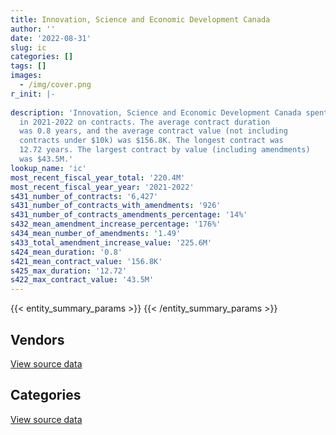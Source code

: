 ```yaml
---
title: Innovation, Science and Economic Development Canada
author: ''
date: '2022-08-31'
slug: ic
categories: []
tags: []
images:
  - /img/cover.png
r_init: |-
  
description: 'Innovation, Science and Economic Development Canada spent an estimated $220.4M
  in 2021-2022 on contracts. The average contract duration
  was 0.8 years, and the average contract value (not including
  contracts under $10k) was $156.8K. The longest contract was
  12.72 years. The largest contract by value (including amendments)
  was $43.5M.'
lookup_name: 'ic'
most_recent_fiscal_year_total: '220.4M'
most_recent_fiscal_year_year: '2021-2022'
s431_number_of_contracts: '6,427'
s431_number_of_contracts_with_amendments: '926'
s431_number_of_contracts_amendments_percentage: '14%'
s432_mean_amendment_increase_percentage: '176%'
s434_mean_number_of_amendments: '1.49'
s433_total_amendment_increase_value: '225.6M'
s424_mean_duration: '0.8'
s421_mean_contract_value: '156.8K'
s425_max_duration: '12.72'
s422_max_contract_value: '43.5M'
---
```


<script src="/rmarkdown-libs/htmlwidgets/htmlwidgets.js"></script>
<link href="/rmarkdown-libs/datatables-css/datatables-crosstalk.css" rel="stylesheet" />
<script src="/rmarkdown-libs/datatables-binding/datatables.js"></script>
<script src="/rmarkdown-libs/jquery/jquery-3.6.0.min.js"></script>
<link href="/rmarkdown-libs/dt-core-bootstrap/css/dataTables.bootstrap.min.css" rel="stylesheet" />
<link href="/rmarkdown-libs/dt-core-bootstrap/css/dataTables.bootstrap.extra.css" rel="stylesheet" />
<script src="/rmarkdown-libs/dt-core-bootstrap/js/jquery.dataTables.min.js"></script>
<script src="/rmarkdown-libs/dt-core-bootstrap/js/dataTables.bootstrap.min.js"></script>
<link href="/rmarkdown-libs/crosstalk/css/crosstalk.min.css" rel="stylesheet" />
<script src="/rmarkdown-libs/crosstalk/js/crosstalk.min.js"></script>
<script src="/rmarkdown-libs/htmlwidgets/htmlwidgets.js"></script>
<link href="/rmarkdown-libs/datatables-css/datatables-crosstalk.css" rel="stylesheet" />
<script src="/rmarkdown-libs/datatables-binding/datatables.js"></script>
<script src="/rmarkdown-libs/jquery/jquery-3.6.0.min.js"></script>
<link href="/rmarkdown-libs/dt-core-bootstrap/css/dataTables.bootstrap.min.css" rel="stylesheet" />
<link href="/rmarkdown-libs/dt-core-bootstrap/css/dataTables.bootstrap.extra.css" rel="stylesheet" />
<script src="/rmarkdown-libs/dt-core-bootstrap/js/jquery.dataTables.min.js"></script>
<script src="/rmarkdown-libs/dt-core-bootstrap/js/dataTables.bootstrap.min.js"></script>
<link href="/rmarkdown-libs/crosstalk/css/crosstalk.min.css" rel="stylesheet" />
<script src="/rmarkdown-libs/crosstalk/js/crosstalk.min.js"></script>

{{< entity_summary_params >}}
{{< /entity_summary_params >}}

## Vendors

<div id="htmlwidget-1" style="width:100%;height:auto;" class="datatables html-widget"></div>
<script type="application/json" data-for="htmlwidget-1">{"x":{"style":"bootstrap","filter":"none","vertical":false,"data":[["<a href=\"/vendors/acart_communications/\">Acart Communications<\/a>","<a href=\"/vendors/accenture/\">Accenture<\/a>","<a href=\"/vendors/acme_future_security_controls/\">Acme Future Security Controls<\/a>","<a href=\"/vendors/acosys_consulting_services/\">Acosys Consulting Services<\/a>","<a href=\"/vendors/adga_group/\">ADGA Group<\/a>","<a href=\"/vendors/advanced_business_interiors/\">Advanced Business Interiors<\/a>","<a href=\"/vendors/advanced_chippewa_technologies/\">Advanced Chippewa Technologies<\/a>","<a href=\"/vendors/altis_human_resources/\">Altis Human Resources<\/a>","<a href=\"/vendors/amazon/\">Amazon<\/a>","<a href=\"/vendors/anixter/\">Anixter<\/a>","<a href=\"/vendors/ansys_canada/\">Ansys Canada<\/a>","<a href=\"/vendors/ari_financial_services/\">ARI Financial Services<\/a>","<a href=\"/vendors/artemp_personnel_services/\">Artemp Personnel Services<\/a>","<a href=\"/vendors/asokan_business_interiors/\">Asokan Business Interiors<\/a>","<a href=\"/vendors/avi_spl_canada/\">AVI SPL Canada<\/a>","<a href=\"/vendors/banfield_seguin/\">Banfield Seguin<\/a>","<a href=\"/vendors/bdo_canada/\">BDO Canada<\/a>","<a href=\"/vendors/bell_canada/\">Bell Canada<\/a>","<a href=\"/vendors/blackberry/\">Blackberry<\/a>","<a href=\"/vendors/brookfield_global_integrated_solutions/\">Brookfield Global Integrated Solutions<\/a>","<a href=\"/vendors/brs_innovations/\">BRS Innovations<\/a>","<a href=\"/vendors/cache_computer_consulting/\">Cache Computer Consulting<\/a>","<a href=\"/vendors/calian/\">Calian<\/a>","<a href=\"/vendors/canadian_corps_of_commissionaires/\">Canadian Corps of Commissionaires<\/a>","<a href=\"/vendors/canon/\">Canon<\/a>","<a href=\"/vendors/carahsoft_technology/\">Carahsoft Technology<\/a>","<a href=\"/vendors/carleton_electric/\">Carleton Electric<\/a>","<a href=\"/vendors/cbci_telecom/\">CBCI Telecom<\/a>","<a href=\"/vendors/cdw_canada/\">CDW Canada<\/a>","<a href=\"/vendors/cgi/\">CGI<\/a>","<a href=\"/vendors/cision_canada/\">Cision Canada<\/a>","<a href=\"/vendors/cistel_technology/\">Cistel Technology<\/a>","<a href=\"/vendors/click_networks/\">Click Networks<\/a>","<a href=\"/vendors/closereach/\">CloseReach<\/a>","<a href=\"/vendors/cofomo/\">Cofomo<\/a>","<a href=\"/vendors/combat_networks/\">Combat Networks<\/a>","<a href=\"/vendors/compugen/\">Compugen<\/a>","<a href=\"/vendors/contract_community/\">Contract Community<\/a>","<a href=\"/vendors/coradix_technology_consulting/\">Coradix Technology Consulting<\/a>","<a href=\"/vendors/cossette_communications/\">Cossette Communications<\/a>","<a href=\"/vendors/cryptomill_technologies/\">CryptoMill Technologies<\/a>","<a href=\"/vendors/decisive_group/\">Decisive Group<\/a>","<a href=\"/vendors/dell_computer/\">Dell Computer<\/a>","<a href=\"/vendors/deloitte/\">Deloitte<\/a>","<a href=\"/vendors/dls_technology/\">DLS Technology<\/a>","<a href=\"/vendors/donna_cona/\">Donna Cona<\/a>","<a href=\"/vendors/dymech_engineering/\">Dymech Engineering<\/a>","<a href=\"/vendors/dynabook_canada/\">Dynabook Canada<\/a>","<a href=\"/vendors/dynamic_personnel_consultants/\">Dynamic Personnel Consultants<\/a>","<a href=\"/vendors/eagle_professional_resources/\">Eagle Professional Resources<\/a>","<a href=\"/vendors/eberhard_von_huene_associates/\">Eberhard Von Huene Associates<\/a>","<a href=\"/vendors/ebsco_canada/\">EBSCO Canada<\/a>","<a href=\"/vendors/eclipsys_solutions/\">Eclipsys Solutions<\/a>","<a href=\"/vendors/ecole_de_langues_abce/\">Ecole De Langues Abce<\/a>","<a href=\"/vendors/ecole_de_langues_la_cite/\">Ecole De Langues La Cite<\/a>","<a href=\"/vendors/ecopia_tech/\">Ecopia Tech<\/a>","<a href=\"/vendors/ekos_research_associates/\">Ekos Research Associates<\/a>","<a href=\"/vendors/elsevier/\">Elsevier<\/a>","<a href=\"/vendors/environics_research_group/\">Environics Research Group<\/a>","<a href=\"/vendors/ernst_young/\">Ernst Young<\/a>","<a href=\"/vendors/evaluation_personnel_selection/\">Evaluation Personnel Selection<\/a>","<a href=\"/vendors/excel_human_resources/\">Excel Human Resources<\/a>","<a href=\"/vendors/factiva/\">Factiva<\/a>","<a href=\"/vendors/fast_forward_french/\">Fast Forward French<\/a>","<a href=\"/vendors/fast_track_staffing/\">Fast Track Staffing<\/a>","<a href=\"/vendors/fca_canada/\">FCA Canada<\/a>","<a href=\"/vendors/ference_company_consulting/\">Ference Company Consulting<\/a>","<a href=\"/vendors/ford_motor_company/\">Ford Motor Company<\/a>","<a href=\"/vendors/forrester_research/\">Forrester Research<\/a>","<a href=\"/vendors/foxit_software/\">Foxit Software<\/a>","<a href=\"/vendors/gap_wireless/\">Gap Wireless<\/a>","<a href=\"/vendors/gartner/\">Gartner<\/a>","<a href=\"/vendors/gatestone/\">Gatestone<\/a>","<a href=\"/vendors/gc_strategies/\">GC Strategies<\/a>","<a href=\"/vendors/general_motors/\">General Motors<\/a>","<a href=\"/vendors/genesis_integration/\">Genesis Integration<\/a>","<a href=\"/vendors/geospectrum_technologies/\">GeoSpectrum Technologies<\/a>","<a href=\"/vendors/glasshouse_systems/\">GlassHouse Systems<\/a>","<a href=\"/vendors/global_knowledge/\">Global Knowledge<\/a>","<a href=\"/vendors/global_upholstery/\">Global Upholstery<\/a>","<a href=\"/vendors/goss_gilroy/\">Goss Gilroy<\/a>","<a href=\"/vendors/grand_toy/\">Grand Toy<\/a>","<a href=\"/vendors/graybridge_international_consulting/\">Graybridge International Consulting<\/a>","<a href=\"/vendors/groupe_onscope/\">Groupe Onscope<\/a>","<a href=\"/vendors/haworth/\">Haworth<\/a>","<a href=\"/vendors/hewlett_packard/\">Hewlett Packard<\/a>","<a href=\"/vendors/honeywell/\">Honeywell<\/a>","<a href=\"/vendors/hypertec/\">Hypertec<\/a>","<a href=\"/vendors/ibiska_telecom/\">Ibiska Telecom<\/a>","<a href=\"/vendors/ibm_canada/\">IBM Canada<\/a>","<a href=\"/vendors/idp_group/\">Idp Group<\/a>","<a href=\"/vendors/ifathom/\">iFathom<\/a>","<a href=\"/vendors/ihs_global/\">IHS Global<\/a>","<a href=\"/vendors/info_tech_research_group/\">Info Tech Research Group<\/a>","<a href=\"/vendors/insa/\">Insa<\/a>","<a href=\"/vendors/integrated_distribution_systems/\">Integrated Distribution Systems<\/a>","<a href=\"/vendors/ipsos/\">Ipsos<\/a>","<a href=\"/vendors/iron_mountain/\">Iron Mountain<\/a>","<a href=\"/vendors/it_net_consultants/\">IT NET Consultants<\/a>","<a href=\"/vendors/itex/\">ITEX<\/a>","<a href=\"/vendors/jasco_applied_sciences_canada/\">JASCO Applied Sciences Canada<\/a>","<a href=\"/vendors/keysight_technologies_canada/\">Keysight Technologies Canada<\/a>","<a href=\"/vendors/kia_canada/\">Kia Canada<\/a>","<a href=\"/vendors/konica_minolta_business_solutions/\">Konica Minolta Business Solutions<\/a>","<a href=\"/vendors/kpmg/\">KPMG<\/a>","<a href=\"/vendors/kwc_architects/\">Kwc Architects<\/a>","<a href=\"/vendors/language_research_development_group/\">Language Research Development Group<\/a>","<a href=\"/vendors/lansdowne_technologies/\">Lansdowne Technologies<\/a>","<a href=\"/vendors/leo_pisces_services_group/\">Leo Pisces Services Group<\/a>","<a href=\"/vendors/lexisnexis_canada/\">LexisNexis Canada<\/a>","<a href=\"/vendors/linovati/\">Linovati<\/a>","<a href=\"/vendors/lionbridge/\">Lionbridge<\/a>","<a href=\"/vendors/louis_w_bray_construction/\">Louis W Bray Construction<\/a>","<a href=\"/vendors/ls_telcom/\">LS telcom<\/a>","<a href=\"/vendors/lumina_it/\">Lumina IT<\/a>","<a href=\"/vendors/makwa_resourcing/\">Makwa Resourcing<\/a>","<a href=\"/vendors/maplesoft_consulting/\">Maplesoft Consulting<\/a>","<a href=\"/vendors/maxsys_staffing_and_consulting/\">Maxsys Staffing and Consulting<\/a>","<a href=\"/vendors/mccarthy_tetrault/\">McCarthy Tetrault<\/a>","<a href=\"/vendors/mckinsey_and_company/\">McKinsey and Company<\/a>","<a href=\"/vendors/mdos_consulting/\">MDOS Consulting<\/a>","<a href=\"/vendors/media_q/\">Media Q<\/a>","<a href=\"/vendors/messa_computing/\">Messa Computing<\/a>","<a href=\"/vendors/michael_wager_consulting/\">Michael Wager Consulting<\/a>","<a href=\"/vendors/microsoft_canada/\">Microsoft Canada<\/a>","<a href=\"/vendors/mindwire_systems/\">Mindwire Systems<\/a>","<a href=\"/vendors/mishkumi_technologies/\">Mishkumi Technologies<\/a>","<a href=\"/vendors/mitsubishi_motor_sales/\">Mitsubishi Motor Sales<\/a>","<a href=\"/vendors/mnp/\">MNP<\/a>","<a href=\"/vendors/modis_canada/\">Modis Canada<\/a>","<a href=\"/vendors/morneau_shepell/\">Morneau Shepell<\/a>","<a href=\"/vendors/morrison_hershfield/\">Morrison Hershfield<\/a>","<a href=\"/vendors/motorola_solutions_canada/\">Motorola Solutions Canada<\/a>","<a href=\"/vendors/national_arts_centre/\">National Arts Centre<\/a>","<a href=\"/vendors/nations_translation_group/\">Nations Translation Group<\/a>","<a href=\"/vendors/nattiq/\">NATTIQ<\/a>","<a href=\"/vendors/navpoint_consulting_group/\">Navpoint Consulting Group<\/a>","<a href=\"/vendors/neptune_security_services/\">Neptune Security Services<\/a>","<a href=\"/vendors/newfound_recruiting/\">Newfound Recruiting<\/a>","<a href=\"/vendors/nimble_information_strategies/\">Nimble Information Strategies<\/a>","<a href=\"/vendors/nisha_techonologies/\">Nisha Techonologies<\/a>","<a href=\"/vendors/nissan_canada/\">Nissan Canada<\/a>","<a href=\"/vendors/nitam_solutions/\">Nitam Solutions<\/a>","<a href=\"/vendors/nokia_canada/\">Nokia Canada<\/a>","<a href=\"/vendors/northern_micro/\">Northern Micro<\/a>","<a href=\"/vendors/nova_networks/\">Nova Networks<\/a>","<a href=\"/vendors/nrns/\">NRNS<\/a>","<a href=\"/vendors/nua_office/\">NUA Office<\/a>","<a href=\"/vendors/nuix_north_america/\">Nuix North America<\/a>","<a href=\"/vendors/ogilvy_montreal/\">Ogilvy Montreal<\/a>","<a href=\"/vendors/onx_enterprise_solutions/\">OnX Enterprise Solutions<\/a>","<a href=\"/vendors/openframe_technologies/\">OpenFrame Technologies<\/a>","<a href=\"/vendors/opentext/\">OpenText<\/a>","<a href=\"/vendors/oracle_canada/\">Oracle Canada<\/a>","<a href=\"/vendors/orangutech/\">Orangutech<\/a>","<a href=\"/vendors/otis_elevator/\">Otis Elevator<\/a>","<a href=\"/vendors/pal_aerospace/\">PAL Aerospace<\/a>","<a href=\"/vendors/paladin_group/\">Paladin Group<\/a>","<a href=\"/vendors/pattison_sign_group/\">Pattison Sign Group<\/a>","<a href=\"/vendors/pitney_bowes/\">Pitney Bowes<\/a>","<a href=\"/vendors/pleiad_canada/\">Pleiad Canada<\/a>","<a href=\"/vendors/portage_personnel/\">Portage Personnel<\/a>","<a href=\"/vendors/postmedia_network/\">Postmedia Network<\/a>","<a href=\"/vendors/pra/\">PRA<\/a>","<a href=\"/vendors/precisionit/\">PrecisionIT<\/a>","<a href=\"/vendors/pricewaterhouse_coopers/\">Pricewaterhouse Coopers<\/a>","<a href=\"/vendors/printers_plus/\">Printers Plus<\/a>","<a href=\"/vendors/prosci_canada/\">Prosci Canada<\/a>","<a href=\"/vendors/purelogic/\">PureLogic<\/a>","<a href=\"/vendors/purespirit_solutions/\">PureSpirIT Solutions<\/a>","<a href=\"/vendors/qmr/\">QMR<\/a>","<a href=\"/vendors/quantum_management_services/\">Quantum Management Services<\/a>","<a href=\"/vendors/queen_s_university/\">Queen’s University<\/a>","<a href=\"/vendors/quintet_consulting/\">Quintet Consulting<\/a>","<a href=\"/vendors/randstad/\">Randstad<\/a>","<a href=\"/vendors/rapiscan_systems/\">Rapiscan Systems<\/a>","<a href=\"/vendors/raymond_chabot_grant_thornton/\">Raymond Chabot Grant Thornton<\/a>","<a href=\"/vendors/rhea/\">RHEA<\/a>","<a href=\"/vendors/risk_sciences_international/\">Risk Sciences International<\/a>","<a href=\"/vendors/rogers/\">Rogers<\/a>","<a href=\"/vendors/rohde_schwarz_canada/\">Rohde Schwarz Canada<\/a>","<a href=\"/vendors/s_p_global_market_intelligence/\">S P Global Market Intelligence<\/a>","<a href=\"/vendors/salesforce_canada/\">Salesforce Canada<\/a>","<a href=\"/vendors/sas_institute/\">SAS Institute<\/a>","<a href=\"/vendors/sdl_international_canada/\">SDL International Canada<\/a>","<a href=\"/vendors/securekey_technologies/\">SecureKey Technologies<\/a>","<a href=\"/vendors/shi_canada/\">SHI Canada<\/a>","<a href=\"/vendors/si_systems/\">SI Systems<\/a>","<a href=\"/vendors/simplex_grinnell/\">Simplex Grinnell<\/a>","<a href=\"/vendors/sky_canoe/\">Sky Canoe<\/a>","<a href=\"/vendors/snc_lavalin/\">SNC Lavalin<\/a>","<a href=\"/vendors/softchoice/\">Softchoice<\/a>","<a href=\"/vendors/somos/\">Somos<\/a>","<a href=\"/vendors/stantec/\">Stantec<\/a>","<a href=\"/vendors/stiff_sentences/\">Stiff Sentences<\/a>","<a href=\"/vendors/stoneworks_technologies/\">Stoneworks Technologies<\/a>","<a href=\"/vendors/stratos/\">Stratos<\/a>","<a href=\"/vendors/supremex/\">SupremeX<\/a>","<a href=\"/vendors/systematix_solutions/\">Systematix Solutions<\/a>","<a href=\"/vendors/systemscope/\">Systemscope<\/a>","<a href=\"/vendors/teknion/\">Teknion<\/a>","<a href=\"/vendors/teksystems_canada/\">Teksystems Canada<\/a>","<a href=\"/vendors/telecom_computer_services/\">Telecom Computer Services<\/a>","<a href=\"/vendors/telus_canada/\">Telus Canada<\/a>","<a href=\"/vendors/teramach_technologies/\">Teramach Technologies<\/a>","<a href=\"/vendors/testforce_systems/\">Testforce Systems<\/a>","<a href=\"/vendors/the_aim_group/\">The AIM Group<\/a>","<a href=\"/vendors/the_mathworks/\">The Mathworks<\/a>","<a href=\"/vendors/the_right_door_consulting/\">The Right Door Consulting<\/a>","<a href=\"/vendors/thinkon/\">ThinkOn<\/a>","<a href=\"/vendors/thomson_reuters/\">Thomson Reuters<\/a>","<a href=\"/vendors/thyssenkrupp_elevator/\">Thyssenkrupp Elevator<\/a>","<a href=\"/vendors/toshiba_canada/\">Toshiba Canada<\/a>","<a href=\"/vendors/totem_offisource/\">Totem Offisource<\/a>","<a href=\"/vendors/toyota/\">Toyota<\/a>","<a href=\"/vendors/tpg_technology_consultants/\">Tpg Technology Consultants<\/a>","<a href=\"/vendors/transpolar_technology/\">Transpolar Technology<\/a>","<a href=\"/vendors/trm_technologies/\">TRM Technologies<\/a>","<a href=\"/vendors/turtle_island_staffing/\">Turtle Island Staffing<\/a>","<a href=\"/vendors/ubiqus_canada/\">Ubiqus Canada<\/a>","<a href=\"/vendors/university_of_alberta/\">University of Alberta<\/a>","<a href=\"/vendors/university_of_new_brunswick/\">University of New Brunswick<\/a>","<a href=\"/vendors/university_of_ottawa/\">University of Ottawa<\/a>","<a href=\"/vendors/veritaaq_technology_house/\">Veritaaq Technology House<\/a>","<a href=\"/vendors/waste_connections_of_canada/\">Waste Connections of Canada<\/a>","<a href=\"/vendors/waste_management_of_canada/\">Waste Management of Canada<\/a>","<a href=\"/vendors/westower_communications/\">WesTower Communications<\/a>","<a href=\"/vendors/wolters_kluwer/\">Wolters Kluwer<\/a>","<a href=\"/vendors/workdynamics_technologies/\">WorkDynamics Technologies<\/a>","<a href=\"/vendors/wpp_group_canada_communications/\">WPP Group Canada Communications<\/a>","<a href=\"/vendors/wsp/\">WSP<\/a>","<a href=\"/vendors/xerox/\">Xerox<\/a>","<a href=\"/vendors/zernam_enterprise/\">Zernam Enterprise<\/a>"],[null,473550.83,188756.54,null,528580.96,428432.03,676614.94,547837.13,null,12663.91,80731.76,28749.06,100769.23,135807.09,564227.21,80268.97,24999.98,null,18030.19,210538.27,null,459586.54,87534.92,2909998.54,3542.62,6421.82,197153.93,null,56509.96,null,222453.22,533615.37,null,43162.68,6305546.72,null,null,16113.31,2377008.92,1552941.78,null,null,null,2869815.92,null,501973.08,null,null,345799.11,66416.08,114869.19,229057.29,35118.67,87912.5,67008.5,null,108141,93391.72,157375.43,125866.55,52629.72,6866058.47,286966.2,115340.13,70269.06,82858.53,17371.81,null,24720,null,33601.67,455995.58,null,657841.82,462888.53,32760.12,null,null,37050.98,8913.44,34943.21,50612.28,467777.43,2897705.66,null,174184.78,61579.41,712752.53,397921.17,736795.95,null,86997,298611.4,563.15,94099.04,34936.44,null,185351.76,398194.51,65580.91,null,244311.48,null,null,631195.92,null,null,33052.5,null,21013.53,1434532.89,null,null,6852151.19,1443175.89,null,757873.29,398873.28,24999.98,338017.39,104355,92660,14067.49,134973.42,40074.12,2394311.53,null,44933.89,30805.49,2362746.96,8339.93,45765,682726.2,null,null,null,null,null,12382.32,3982.16,176566.66,70890.21,99026.55,null,5877341.49,33909.78,null,14705.24,648.43,270260.63,null,37975.41,185815.82,752535.25,null,48894,null,238321.98,null,37133.25,13403.35,43742.76,10169.01,156261.67,865759.94,1028800.52,null,21011.68,165082.19,null,194299.3,152327.66,13277.5,null,789405.96,null,996765.38,null,null,22779.88,620616.62,93336.5,null,14916,null,12919.37,14650.68,2052733.6,375641.53,null,26477.36,254577.12,653898.75,6246.21,null,45304.33,60791.11,null,30271.76,1070099.46,null,267932.83,976544.23,20661.13,null,96386.04,1498840.33,11295.59,96530.25,null,150933.49,null,790498.74,3699932.5,146435.32,726612.71,394266.83,null,93276.97,0,33834.21,13800,2612.48,5579972.67,13696.07,null,19530.8,24105.9,44113.23,12089.34,26311.38,1065327.7,null],[null,841357.29,208605.39,null,505101.01,437669.59,1811594.65,224087.23,null,44284.7,null,12067.06,4876.65,132312.15,93192.04,19521.33,null,21441.75,18631.49,189431.88,null,520559.13,1340399.81,2897260,15435.69,71200.8,null,null,146354.4,42021.61,263668.86,83536.69,null,null,3951196.58,null,null,180964.85,1931064.33,1178499.6,null,null,15966.9,1743138.06,null,null,null,null,311553.99,257229.77,341060.52,297974.75,null,86716.1,22632,null,null,188797.94,null,225111.41,3718.04,4271250.26,283013.16,171946.2,35900.1,null,126081.69,99831.71,null,null,22594.15,569008.16,null,1720912.05,null,null,857837.29,null,9562.09,null,108383.17,50523.01,175640.26,2905644.58,30980.7,71105.57,105140.44,40002,1577235.42,799366.8,null,null,136147.92,68882.01,22868.78,null,null,165182.92,171214.94,48188.84,null,42384.02,null,null,912646.42,null,5470.44,null,null,null,null,null,15158.95,5041299.89,5042068.96,null,382051.19,60320.6,null,null,null,78140,120176.51,11093.71,449352.71,2251950.58,341860.38,130084.92,11010.17,1988878.51,18147.27,null,null,20856.37,null,55445.16,null,null,161854.55,3993.07,319650.27,47834.04,117724.3,23661.38,330547.01,null,null,21666.28,135760.26,473279.37,644143.3,null,235109.37,790174.43,null,null,null,142745.22,null,153524.89,21132.28,46493.68,10183.06,null,1482135.75,846936.2,9362.04,61393.67,675689.99,28695.69,57555.43,94726.23,null,null,1851043.05,4817.05,17797.5,null,null,22842.3,68791.16,52705.85,null,131086.86,null,11940.63,71556.62,1306079.15,374424.37,null,37860.43,64901.57,26725.01,null,null,234003.46,23165,15930.69,null,1081185.55,24984.56,916359.91,10250.83,31007.02,3987.44,381323.55,2142480.16,null,8438.02,null,80755.66,null,null,777478.3,null,722415.22,46782.54,39999.74,102265.92,11645.45,24675,null,33547.52,5482919.45,null,42050.58,null,null,12303.58,10485.66,40632.33,1145162.4,null],[null,null,172911.06,11773.73,528580.96,142308.47,5823871.81,383883.24,889769.56,null,null,15696.47,null,133160.73,303012.15,24956.05,null,null,127.04,147655.86,1589.43,301677.15,1413476.64,2616581.44,15393.51,154155.44,null,null,355744.91,3683718.91,170706.58,207857.81,48051.42,29503.88,3208787.08,null,29736.65,null,1917715.95,836200,615644.74,23893.02,null,8428924.41,13474.55,null,null,665796,47963.78,261528.87,null,305308.16,53282.63,162601.17,null,204482.33,null,95867.27,null,151047.95,null,2361439.23,177822.94,166975.94,null,null,null,null,16417.81,18101.33,31330.83,403885.03,17955,1673844.23,43322,null,null,111874.72,39879.96,null,50030.75,24438.33,279913.04,2897705.66,8121.15,null,136997.14,null,2432144.68,551884.76,1244805.83,null,10598.94,90218.58,71911.81,null,267177.81,193714.15,null,67874.56,null,860683.66,48354.96,null,832937.43,null,54310.81,null,null,null,null,115007.19,null,5027525.85,6213761.14,null,162515.47,82004.06,null,2988497.44,null,74004.27,null,6109.56,633482.52,1255474.14,null,null,null,2834337.88,22398.86,null,null,null,70666.34,61140.43,null,null,161412.32,3982.16,188902.1,null,112881.92,null,3069239.51,null,1316172.32,53911.81,158659.56,null,null,41905.97,960495.63,854398.63,null,7965.85,117200.6,null,13057.97,45019.43,39959.38,null,10509,null,850087.6,106716.09,19638.4,64443.9,124024.55,47234,274273.69,34299.03,null,46838.5,1537014.47,38042.5,69492.91,39730.8,49078.71,22779.88,838456.69,38622.15,1236514.05,null,6351.53,null,191824.31,875840.74,312107.35,1039410.41,69407.42,36203.22,null,1315.5,10545,68288.08,null,15832.44,null,996664.04,null,1001227.57,85027.3,10026.56,18778.88,587175.18,2785544.71,15390.8,82857.17,4739.59,138321.06,217141.93,null,61057.29,null,694717.76,51706.22,null,21194.98,24577.5,21560,null,13230,3439989.46,null,15453.82,null,12543,33899.57,20679.65,28746.95,1145299.47,null],[10500.55,null,null,21707.09,271112.78,398527.2,865035.88,1030525.75,4087713.23,null,34521.5,25657.4,170016.22,339421.49,472018.65,161763.02,86445,null,11697.53,null,3842,506654.34,1253205.4,2857307.46,15393.51,255853.08,null,225333.3,243018.37,8744462.17,150154.97,173244.55,null,26831.07,5685280.1,18984,11725.61,60742.57,2136368.91,4139678.59,null,null,null,7908646.6,248244.26,null,20134.21,3994098,69358.51,261528.87,null,307438.89,537010.03,257465.29,29888,3759017.33,null,63407.68,48215.39,271299.32,76015.09,1782603.89,183130.89,301005.56,null,null,84750,null,7082.19,17104.95,215097.01,892905.42,154507.5,690693.33,null,null,null,58110.59,null,null,105131.32,null,398862.88,2897705.66,null,null,73879,299399.15,1333074.57,1328261.27,4388738.49,null,19873.01,95180.72,34745.26,null,182166.69,115247.42,95801.4,58537.64,492952.39,2347690.7,null,30415.08,2904965.55,44239.5,61897.45,17797.5,19875.62,12604.73,null,459594.76,null,5027525.85,13188775.68,372916.24,474450.51,136019.87,null,null,null,68940.73,null,71935.18,1181744.1,702506.12,null,null,null,4976748.28,null,null,null,null,730816.72,61140.43,15276.56,4057.86,161412.32,null,null,null,296123.09,null,2009309.29,122550.48,747436.74,137472.03,147689.9,null,null,85558.03,970053.66,824199.66,279.89,19255.2,426945.02,null,null,2028.19,null,null,10521.07,null,782011.04,120101.86,10302.44,null,569360.12,null,89651.95,null,null,46838.5,1704401.55,null,257398.47,null,365064.31,null,22105.51,65529.21,9987253.09,null,10410.53,146175.44,294264.69,1305870.31,312107.35,4539197.38,79146.61,232660.34,null,494292.92,67393.43,null,null,5192.33,null,976393.05,null,697169.41,52139.71,null,17594.09,177621.06,3126898.51,36018.96,117420,18551.44,261044.55,null,null,571687.04,null,514809.86,null,null,9435.8,11222.05,2800,null,33894,3885901.22,null,30560.83,null,25011.42,63132.25,4293.35,null,1200420.15,10602.98]],"container":"<table class=\"table table-striped table-hover row-border order-column display\">\n  <thead>\n    <tr>\n      <th>Vendor<\/th>\n      <th>2018-2019<\/th>\n      <th>2019-2020<\/th>\n      <th>2020-2021<\/th>\n      <th>2021-2022<\/th>\n    <\/tr>\n  <\/thead>\n<\/table>","options":{"order":[[4,"desc"]],"pageLength":10,"autoWidth":true,"columnDefs":[{"targets":1,"render":"function(data, type, row, meta) {\n    return type !== 'display' ? data : DTWidget.formatCurrency(data, \"$\", 2, 3, \",\", \".\", true, null);\n  }"},{"targets":2,"render":"function(data, type, row, meta) {\n    return type !== 'display' ? data : DTWidget.formatCurrency(data, \"$\", 2, 3, \",\", \".\", true, null);\n  }"},{"targets":3,"render":"function(data, type, row, meta) {\n    return type !== 'display' ? data : DTWidget.formatCurrency(data, \"$\", 2, 3, \",\", \".\", true, null);\n  }"},{"targets":4,"render":"function(data, type, row, meta) {\n    return type !== 'display' ? data : DTWidget.formatCurrency(data, \"$\", 2, 3, \",\", \".\", true, null);\n  }"},{"width":"16%","targets":[1,2,3,4]},{"className":"dt-right","targets":[1,2,3,4]}],"orderClasses":false}},"evals":["options.columnDefs.0.render","options.columnDefs.1.render","options.columnDefs.2.render","options.columnDefs.3.render"],"jsHooks":[]}</script>
<p class="text-right">
<a href="https://github.com/GoC-Spending/contracts-data/tree/main/data/out/departments/ic/summary_by_fiscal_year_by_vendor.csv" class="source-data-link btn btn-link">View source data</a>
</p>

## Categories

<div id="htmlwidget-2" style="width:100%;height:auto;" class="datatables html-widget"></div>
<script type="application/json" data-for="htmlwidget-2">{"x":{"style":"bootstrap","filter":"none","vertical":false,"data":[["<a href=\"/categories/facilities_and_construction/\">Facilities and construction<\/a>","<a href=\"/categories/office_management/\">Office management<\/a>","<a href=\"/categories/professional_services/\">Professional services<\/a>","<a href=\"/categories/information_technology/\">Information technology<\/a>","<a href=\"/categories/medical/\">Medical<\/a>","<a href=\"/categories/transportation_and_logistics/\">Transportation and logistics<\/a>","<a href=\"/categories/industrial_products_and_services/\">Industrial products and services<\/a>","<a href=\"/categories/travel/\">Travel<\/a>","<a href=\"/categories/security_and_protection/\">Security and protection<\/a>","<a href=\"/categories/human_capital/\">Human capital<\/a>"],[4669942.32,6652605.01,25516905.96,76601472,5491.44,1140377.53,2374340.9,400257.93,2834391.18,2018499.32],[3754005,3484334.3,37454022.09,69114071.92,6611.4,571201.66,1406661.55,355220.62,2832285,2061739.85],[4924210.94,2266977.82,61539140.65,79452389.84,6593.34,717508.32,3082261.22,202481.69,2598624.61,2402552.71],[5784071.12,3617269.23,87618026.7,110265817.74,81096.68,619364.08,4996924.9,183490.45,2863730.3,4389562.77]],"container":"<table class=\"table table-striped table-hover row-border order-column display\">\n  <thead>\n    <tr>\n      <th>Category<\/th>\n      <th>2018-2019<\/th>\n      <th>2019-2020<\/th>\n      <th>2020-2021<\/th>\n      <th>2021-2022<\/th>\n    <\/tr>\n  <\/thead>\n<\/table>","options":{"order":[[4,"desc"]],"dom":"t","pageLength":30,"autoWidth":true,"columnDefs":[{"targets":1,"render":"function(data, type, row, meta) {\n    return type !== 'display' ? data : DTWidget.formatCurrency(data, \"$\", 2, 3, \",\", \".\", true, null);\n  }"},{"targets":2,"render":"function(data, type, row, meta) {\n    return type !== 'display' ? data : DTWidget.formatCurrency(data, \"$\", 2, 3, \",\", \".\", true, null);\n  }"},{"targets":3,"render":"function(data, type, row, meta) {\n    return type !== 'display' ? data : DTWidget.formatCurrency(data, \"$\", 2, 3, \",\", \".\", true, null);\n  }"},{"targets":4,"render":"function(data, type, row, meta) {\n    return type !== 'display' ? data : DTWidget.formatCurrency(data, \"$\", 2, 3, \",\", \".\", true, null);\n  }"},{"width":"16%","targets":[1,2,3,4]},{"className":"dt-right","targets":[1,2,3,4]}],"orderClasses":false,"lengthMenu":[10,25,30,50,100]}},"evals":["options.columnDefs.0.render","options.columnDefs.1.render","options.columnDefs.2.render","options.columnDefs.3.render"],"jsHooks":[]}</script>
<p class="text-right">
<a href="https://github.com/GoC-Spending/contracts-data/tree/main/data/out/departments/ic/summary_by_fiscal_year_by_category.csv" class="source-data-link btn btn-link">View source data</a>
</p>
